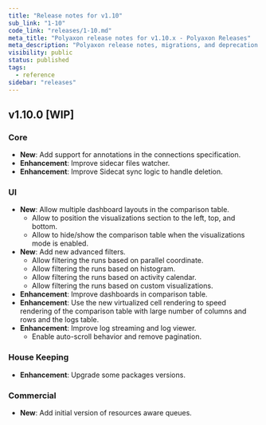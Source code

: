 ```yaml
---
title: "Release notes for v1.10"
sub_link: "1-10"
code_link: "releases/1-10.md"
meta_title: "Polyaxon release notes for v1.10.x - Polyaxon Releases"
meta_description: "Polyaxon release notes, migrations, and deprecation notes for v1.10.x."
visibility: public
status: published
tags:
  - reference
sidebar: "releases"
---
```


## v1.10.0 [WIP]

### Core

 * **New**: Add support for annotations in the connections specification.
 * **Enhancement**: Improve sidecar files watcher.
 * **Enhancement**: Improve Sidecat sync logic to handle deletion.

### UI

 * **New**: Allow multiple dashboard layouts in the comparison table.
   * Allow to position the visualizations section to the left, top, and bottom.
   * Allow to hide/show the comparison table when the visualizations mode is enabled.
 * **New**: Add new advanced filters.
   * Allow filtering the runs based on parallel coordinate.
   * Allow filtering the runs based on histogram.
   * Allow filtering the runs based on activity calendar.
   * Allow filtering the runs based on custom visualizations.
 * **Enhancement**: Improve dashboards in comparison table.
 * **Enhancement**: Use the new virtualized cell rendering to speed rendering of the comparison table with large number of columns and rows and the logs table.
 * **Enhancement**: Improve log streaming and log viewer.
   * Enable auto-scroll behavior and remove pagination. 

### House Keeping

 * **Enhancement**: Upgrade some packages versions.

### Commercial

 * **New**: Add initial version of resources aware queues.

